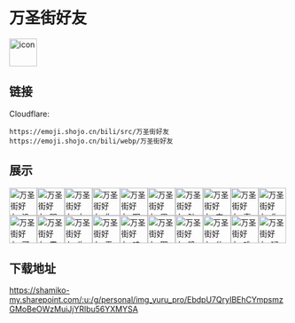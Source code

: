 # 万圣街好友
<img src="https://emoji.shojo.cn/bili/src/万圣街好友/icon.png" width="50" height="50" alt="icon">

## 链接
Cloudflare:
```
https://emoji.shojo.cn/bili/src/万圣街好友
https://emoji.shojo.cn/bili/webp/万圣街好友
```
## 展示
<img src="https://emoji.shojo.cn/bili/src/万圣街好友/万圣街好友-没钱.png" width="50" height="50" alt="万圣街好友-没钱"><img src="https://emoji.shojo.cn/bili/src/万圣街好友/万圣街好友-哭了.png" width="50" height="50" alt="万圣街好友-哭了"><img src="https://emoji.shojo.cn/bili/src/万圣街好友/万圣街好友-太棒了.png" width="50" height="50" alt="万圣街好友-太棒了"><img src="https://emoji.shojo.cn/bili/src/万圣街好友/万圣街好友-你好啊.png" width="50" height="50" alt="万圣街好友-你好啊"><img src="https://emoji.shojo.cn/bili/src/万圣街好友/万圣街好友-啊啊啊啊.png" width="50" height="50" alt="万圣街好友-啊啊啊啊"><img src="https://emoji.shojo.cn/bili/src/万圣街好友/万圣街好友-累了.png" width="50" height="50" alt="万圣街好友-累了"><img src="https://emoji.shojo.cn/bili/src/万圣街好友/万圣街好友-肚子饿饿.png" width="50" height="50" alt="万圣街好友-肚子饿饿"><img src="https://emoji.shojo.cn/bili/src/万圣街好友/万圣街好友-害羞.png" width="50" height="50" alt="万圣街好友-害羞"><img src="https://emoji.shojo.cn/bili/src/万圣街好友/万圣街好友-喜欢喜欢.png" width="50" height="50" alt="万圣街好友-喜欢喜欢"><img src="https://emoji.shojo.cn/bili/src/万圣街好友/万圣街好友-你好.png" width="50" height="50" alt="万圣街好友-你好"><img src="https://emoji.shojo.cn/bili/src/万圣街好友/万圣街好友-可爱.png" width="50" height="50" alt="万圣街好友-可爱"><img src="https://emoji.shojo.cn/bili/src/万圣街好友/万圣街好友-震惊.png" width="50" height="50" alt="万圣街好友-震惊"><img src="https://emoji.shojo.cn/bili/src/万圣街好友/万圣街好友-生气啦.png" width="50" height="50" alt="万圣街好友-生气啦"><img src="https://emoji.shojo.cn/bili/src/万圣街好友/万圣街好友-无语.png" width="50" height="50" alt="万圣街好友-无语"><img src="https://emoji.shojo.cn/bili/src/万圣街好友/万圣街好友-哇塞.png" width="50" height="50" alt="万圣街好友-哇塞"><img src="https://emoji.shojo.cn/bili/src/万圣街好友/万圣街好友-耶.png" width="50" height="50" alt="万圣街好友-耶"><img src="https://emoji.shojo.cn/bili/src/万圣街好友/万圣街好友-晚安.png" width="50" height="50" alt="万圣街好友-晚安"><img src="https://emoji.shojo.cn/bili/src/万圣街好友/万圣街好友-休息啦.png" width="50" height="50" alt="万圣街好友-休息啦"><img src="https://emoji.shojo.cn/bili/src/万圣街好友/万圣街好友-难受.png" width="50" height="50" alt="万圣街好友-难受"><img src="https://emoji.shojo.cn/bili/src/万圣街好友/万圣街好友-疑惑.png" width="50" height="50" alt="万圣街好友-疑惑">

## 下载地址

https://shamiko-my.sharepoint.com/:u:/g/personal/img_yuru_pro/EbdpU7QryIBEhCYmpsmzGMoBeOWzMuiJjYRlbu56YXMYSA